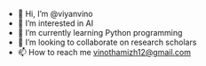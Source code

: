 - 👋 Hi, I’m @viyanvino
- 👀 I’m interested in AI
- 🌱 I’m currently learning Python programming 
- 💞️ I’m looking to collaborate on research scholars 
- 📫 How to reach me vinothamizh12@gmail.com

<!---
viyanvino/viyanvino is a ✨ special ✨ repository because its `README.md` (this file) appears on your GitHub profile.
You can click the Preview link to take a look at your changes.
--->
